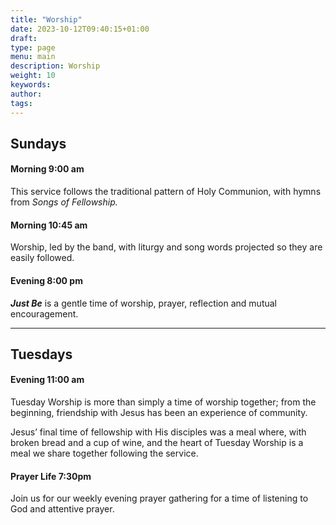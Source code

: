 ```yaml
---
title: "Worship"
date: 2023-10-12T09:40:15+01:00
draft:
type: page
menu: main
description: Worship
weight: 10
keywords:
author: 
tags: 
---
```


## Sundays
#### Morning 9:00 am
This service follows the traditional pattern of Holy Communion, with hymns from *Songs of Fellowship.*

#### Morning 10:45 am
Worship, led by the band, with liturgy and song words projected so they are easily followed.

#### Evening 8:00 pm
***Just Be*** is a gentle time of worship, prayer, reflection and mutual encouragement.

---

## Tuesdays
#### Evening 11:00 am
Tuesday Worship is more than simply a time of worship together; from the beginning, friendship with Jesus has been an experience of community.

Jesus’ final time of fellowship with His disciples was a meal where, with broken bread and a cup of wine, and the heart of Tuesday Worship is a meal we share together following the service. 

#### Prayer Life 7:30pm
Join us for our weekly evening prayer gathering for a time of listening to God and attentive prayer.


